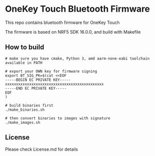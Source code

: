 # OneKey Touch Bluetooth Firmware

This repo contains bluetooth firmware for OneKey Touch

The firmware is based on NRF5 SDK 16.0.0, and build with Makefile

## How to build

```shell
# make sure you have cmake, Python 3, amd aarm-none-eabi toolchain available in PATH

# export your OWN key for firmware signing
export BT_SIG_PK=$(cat <<EOF
-----BEGIN EC PRIVATE KEY-----
xxxxxxxxxxxxxxxxxxxxxxxxxxxxxxxxxxxxxxxxxxxxx
-----END EC PRIVATE KEY-----
EOF
)

# build binaries first
./make_binaries.sh

# then convert binaries to images with signature
./make_images.sh
```

## License

Please check License.md for details
